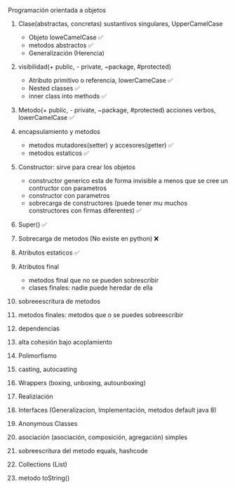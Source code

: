 Programación orientada a objetos

1. Clase(abstractas, concretas) sustantivos singulares, UpperCamelCase
    - Objeto loweCamelCase ✅
    - metodos abstractos ✅
    - Generalización (Herencia)
2. visibilidad(+ public, - private, ~package, #protected)
    - Atributo primitivo o referencia, lowerCameCase ✅
    - Nested classes ✅
    - inner class into methods ✅
3. Metodo(+ public, - private, ~package, #protected) acciones verbos, lowerCamelCase ✅
4. encapsulamiento y metodos
    - metodos mutadores(setter) y accesores(getter) ✅
    - metodos estaticos ✅
5. Constructor: sirve para crear los objetos
    - constructor generico esta de forma invisible a menos que se cree un contructor con parametros
    - constructor con parametros
    - sobrecarga de constructores (puede tener mu muchos constructores con firmas diferentes) ✅
6. Super() ✅
7. Sobrecarga de metodos (No existe en python) ❌
8. Atributos estaticos ✅
9. Atributos final
    - metodos final que no se pueden sobrescribir
    - clases finales: nadie puede heredar de ella

18. sobreeescritura de metodos
20. metodos finales: metodos que o se puedes sobreescribir
21. dependencias
22. alta cohesión bajo acoplamiento
24. Polimorfismo
25. casting, autocasting
26. Wrappers (boxing, unboxing, autounboxing)
28. Realiziación
29. Interfaces (Generalizacion, Implementación, metodos default java 8)
30. Anonymous Classes
32. asociación (asociación, composición, agregación) simples
33. sobreescritura del metodo equals, hashcode
34. Collections (List)
35. metodo toString()
